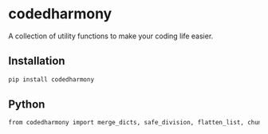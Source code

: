 # codedharmony

A collection of utility functions to make your coding life easier.

## Installation

```bash
pip install codedharmony
```



## Python

```bash
from codedharmony import merge_dicts, safe_division, flatten_list, chunk_list